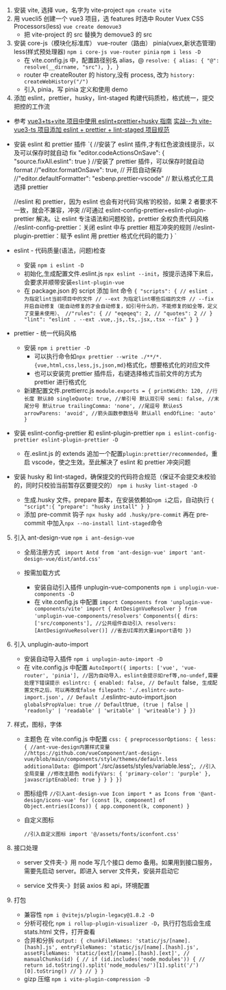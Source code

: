 1. 安装 vite, 选择 vue，名字为 vite-project
   `npm create vite`
2. 用 vuecli5 创建一个 vue3 项目，选 features 时选中 Router Vuex CSS Processors(less)
   `vue create demovue3`
   - 把 vite-project 的 src 替换为 demovue3 的 src
3. 安装 core-js（模块化标准库） vue-router（路由） pinia(vuex,新状态管理) less(样式预处理器)
   `npm i core-js vue-router pinia`
   `npm i less -D`
   - 在 vite.config.js 中，配置路径别名 alias，@
     `resolve: { alias: { "@": resolve(__dirname, "src"), }, }`
   * router 中 createRouter 的 history,没有 process, 改为
     `history: createWebHistory("/")`
   * 引入 pinia，写 pinia 定义和使用 demo
4. 添加 eslint，prettier，husky，lint-staged 构建代码质检，格式统一，提交把控的工作流

- 参考
  [vue3+ts+vite 项目中使用 eslint+prettier+husky 指南]('https://juejin.cn/post/7118294114734440455')
  [实战--为 vite-vue3-ts 项目添加 eslint + prettier + lint-staged 项目规范](https://juejin.cn/post/7043702363156119565)

* 安装 eslint 和 prettier 插件
  `{
  //安装了 eslint 插件,才有红色波浪线提示，以及可以保存时就自动 fix
  "editor.codeActionsOnSave": {
  "source.fixAll.eslint": true
  }
  //安装了 prettier 插件，可以保存时就自动 format
  //"editor.formatOnSave": true, // 开启自动保存
  //"editor.defaultFormatter": "esbenp.prettier-vscode" // 默认格式化工具选择 prettier

  //eslint 和 prettier，因为 eslint 也会有对代码‘风格’的校验，如果 2 者要求不一致，就会不兼容，冲突
  //可通过 eslint-config-prettier+eslint-plugin-prettier 解决。让 eslint 专注语法和问题校验，prettier 全权负责代码风格
  //eslint-config-prettier：关闭 eslint 中与 prettier 相互冲突的规则
  //eslint-plugin-prettier：赋予 eslint 用 prettier 格式化代码的能力
  }
  `

* eslint - 代码质量(语法，问题)检查

  - 安装
    `npm i eslint -D`
  - 初始化,生成配置文件.eslint.js
    `npx eslint --init`，按提示选择下来后，会要求并顺带安装`eslint-plugin-vue`
  - 在 package.json 的 script 添加 lint 命令
    `{ "scripts": { // eslint . 为指定lint当前项目中的文件 // --ext 为指定lint哪些后缀的文件 // --fix 开启自动修复（能自动修复的才会自动修复，如引号什么的，不能修复的如全等，定义了变量未使用）、 //"rules": { // "eqeqeq": 2, // "quotes": 2 // } "lint": "eslint . --ext .vue,.js,.ts,.jsx,.tsx --fix" } }`

* prettier - 统一代码风格
  - 安装
    `npm i prettier -D`
    - 可以执行命令如`npx prettier --write ./**/*.{vue,html,css,less,js,json,md}`格式化，想要格式化的对应文件
    - 也可以安装完 prettier 插件后，右键选择格式当前文件的方式为 prettier 进行格式化
  - 新建配置文件.prettierrc.js
    `module.exports = { printWidth: 120, //行长度 默认80 singleQuote: true, //单引号 默认双引号 semi: false, //末尾分号 默认true trailingComma: 'none', //尾逗号 默认es5 arrowParens: 'avoid', //箭头函数参数括号 默认all endOfLine: 'auto' }`

- 安装 eslint-config-prettier 和 eslint-plugin-prettier
  `npm i eslint-config-prettier eslint-plugin-prettier -D`

  - 在.eslint.js 的 extends 追加一个配置`plugin:prettier/recommended`，重启 vscode，使之生效。至此解决了 eslint 和 prettier 冲突问题

- 安装 husky 和 lint-staged，确保提交的代码符合规范（保证不会提交未校验的，同时只校验当前暂存区要提交的）
  `npm i husky lint-staged -D`
  - 生成.husky 文件。prepare 脚本，在安装依赖如`npm i`之后，自动执行
    `{ "script":{ "prepare": "husky install" } }`
  - 添加 pre-commit 钩子
    `npx husky add .husky/pre-commit`
    再在 pre-commit 中加入`npx --no-install lint-staged`命令

5. 引入 ant-design-vue
   `npm i ant-design-vue`

   - 全局注册方式
     ` import Antd from 'ant-design-vue' import 'ant-design-vue/dist/antd.css'`

   * 按需加载方式

     - 安装自动引入插件 unplugin-vue-components
       `npm i unplugin-vue-components -D`
     - 在 vite.config.js 中配置
       `import Components from 'unplugin-vue-components/vite' import { AntDesignVueResolver } from 'unplugin-vue-components/resolvers'`
       `Components({ dirs: ['src/components'], //公共组件自动引入 resolvers: [AntDesignVueResolver()] //省去UI库的大量import语句 })`

6. 引入 unplugin-auto-import

   - 安装自动导入插件
     `npm i unplugin-auto-import -D`
   - 在 vite.config.js 中配置
     `AutoImport({ imports: ['vue', 'vue-router', 'pinia'], //因为自动导入，eslint会提示如ref等,no-undef,需要处理下错误提示 eslintrc: { enabled: false, // Default `false`, 生成配置文件之后，可以再改成false filepath: './.eslintrc-auto-import.json', // Default `./.eslintrc-auto-import.json` globalsPropValue: true // Default`true`, (true | false | 'readonly' | 'readable' | 'writable' | 'writeable') } })`

7. 样式，图标，字体

   - 主题色 在 vite.config.js 中配置
     `css: { preprocessorOptions: { less: { //ant-vue-design内置样式变量 //https://github.com/vueComponent/ant-design-vue/blob/main/components/style/themes/default.less additionalData: `@import './src/assets/styles/variable.less';`, //引入全局变量 //修改主题色 modifyVars: { 'primary-color': 'purple' }, javascriptEnabled: true } } } })`

   * 图标组件
     `//引入ant-design-vue Icon import * as Icons from '@ant-design/icons-vue' for (const [k, component] of Object.entries(Icons)) { app.component(k, component) }`

   * 自定义图标

     `//引入自定义图标 import '@/assets/fonts/iconfont.css'`

8. 接口处理

   - server 文件夹-》用 node 写几个接口 demo 备用。如果用到接口服务，需要先启动 server。即进入 server 文件夹，安装并启动它

   - service 文件夹-》封装 axios 和 api，环境配置

9. 打包

   - 兼容性
     `npm i @vitejs/plugin-legacy@1.8.2 -D`
   - 分析可视化
     `npm i rollup-plugin-visualizer -D`，执行打包后会生成 stats.html 文件，打开查看
   - 合并和分拆
     `output: { chunkFileNames: 'static/js/[name].[hash].js', entryFileNames: 'static/js/[name].[hash].js', assetFileNames: 'static/[ext]/[name].[hash].[ext]', // manualChunks(id) { // if (id.includes('node_modules')) { // return id.toString().split('node_modules/')[1].split('/')[0].toString() // } // } }`
   - gizp 压缩
     `npm i vite-plugin-compression -D`

